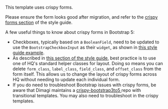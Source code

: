 This template uses crispy forms.

Please ensure the form looks good after migration, and refer to the
<a href="https://www.commcarehq.org/styleguide/b5/organisms/forms/#crispy-forms" target="_blank">crispy forms
section</a> of the style guide.

A few useful things to know about crispy forms in Bootstrap 5:

* Checkboxes, typically based on a `BooleanField`, need to be updated to use the `BootstrapCheckboxInput` as their
`widget`, as shown in <a href="https://www.commcarehq.org/styleguide/b5/organisms/forms/#crispy-forms-simple"
target="_blank">this style guide example</a>.
* As described in <a href="https://www.commcarehq.org/styleguide/b5/organisms/forms/#crispy-forms-simple"
target="_blank">this section of the style guide</a>, best practice is to use one of HQ's standard helper classes
for layout. Doing so means you can delete <code>form_class</code>, <code>label_class</code>,
<code>field_class</code>, and <code>offset_class</code> from the form itself. This allows us to change the layout
of crispy forms across HQ without needing to update each individual form.
* If you do need to troubleshoot Bootstrap issues with crispy forms, be aware that Dimagi maintains a <a
href="https://github.com/dimagi/crispy-bootstrap3to5" target="_blank">crispy-bootstrap3to5 </a> repo with
transitional templates. You may also need to troubleshoot in the crispy templates.
